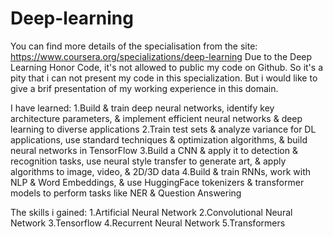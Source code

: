 # Deep-learning
You can find more details of the specialisation from the site: https://www.coursera.org/specializations/deep-learning
Due to the Deep Learning Honor Code, it's not allowed to public my code on Github. So it's a pity that i can not present my code in this specialization.
But i would like to give a brif presentation of my working experience in this domain.

I have learned: 
1.Build & train deep neural networks, identify key architecture parameters, & implement efficient neural networks & deep learning to diverse applications
2.Train test sets & analyze variance for DL applications, use standard techniques & optimization algorithms, & build neural networks in TensorFlow
3.Build a CNN & apply it to detection & recognition tasks, use neural style transfer to generate art, & apply algorithms to image, video, & 2D/3D data
4.Build & train RNNs, work with NLP & Word Embeddings, & use HuggingFace tokenizers & transformer models to perform tasks like NER & Question Answering

The skills i gained:
1.Artificial Neural Network
2.Convolutional Neural Network
3.Tensorflow
4.Recurrent Neural Network
5.Transformers
